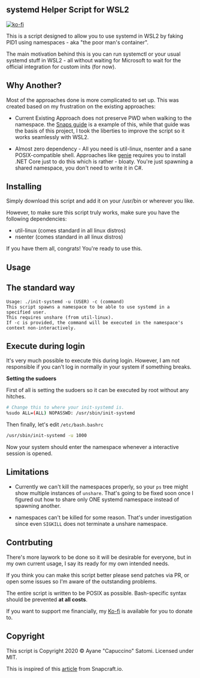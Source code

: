 systemd Helper Script for WSL2
----
[![ko-fi](https://www.ko-fi.com/img/githubbutton_sm.svg)](https://ko-fi.com/capuccino)

This is a script designed to allow you to use systemd in WSL2 by faking PID1 using namespaces - aka "the poor man's container".

The main motivation behind this is you can run systemctl or your usual systemd stuff in WSL2 - all without waiting for Microsoft to wait for the official integration
for custom inits (for now).


Why Another?
----

Most of the approaches done is more complicated to set up. This was created based on my frustration on the existing approaches:

* Current Existing Approach does not preserve PWD when walking to the namespace. the [Snaps guide](https://forum.snapcraft.io/t/running-snaps-on-wsl2-insiders-only-for-now/13033) is a example of this, while that guide was the basis of this project,
  I took the liberties to improve the script so it works seamlessly with WSL2.

* Almost zero dependency - All you need is util-linux, nsenter and a sane POSIX-compatible shell. Approaches like [genie](https://github.com/arkane-systems/genie) requires you to install .NET Core just to do this
  which is rather - bloaty. You're just spawning a shared namespace, you don't need to write it in C#.


Installing
----

Simply download this script and add it on your /usr/bin or wherever you like. 

However, to make sure this script truly works, make sure you have the following dependencies:

* util-linux (comes standard in all linux distros)
* nsenter (comes standard in all linux distros)

If you have them all, congrats! You're ready to use this.


Usage
----

The standard way
-----

```
Usage: ./init-systemd -u (USER) -c (command)
This script spawns a namespace to be able to use systemd in a specified user.
This requires unshare (from util-linux).
If -c is provided, the command will be executed in the namespace's context non-interactively.
````

Execute during login
-----

It's very much possible to execute this during login. However, I am not responsible if you can't log in normally in your system if something breaks.

**Setting the sudoers**

First of all is setting the sudoers so it can be executed by root without any hitches.

```sh
# Change this to where your init-systemd is.
%sudo ALL=(ALL) NOPASSWD: /usr/sbin/init-systemd
```

Then finally, let's edit `/etc/bash.bashrc`

```sh
/usr/sbin/init-systemd -u 1000
```
Now your system should enter the namespace whenever a interactive session is opened.

Limitations
---

* Currently we can't kill the namespaces properly, so your `ps` tree might show multiple instances of `unshare`. That's going to be fixed soon once I figured out how to share only ONE systemd namespace instead of spawning another.

* namespaces can't be killed for some reason. That's under investigation since even `SIGKILL` does not terminate a unshare namespace.

Contrbuting
---

There's more laywork to be done so it will be desirable for everyone, but in my own current usage, I say its ready for my own intended needs.

If you think you can make this script better please send patches via PR, or open some issues so I'm aware of the outstanding problems.

The entire script is written to be POSIX as possible. Bash-specific syntax should be prevented **at all costs**.


If you want to support me financially, my [Ko-fi](https://ko-fi.com/capuccino) is available for you to donate to.

Copyright
---

This script is Copyright 2020 &copy; Ayane "Capuccino" Satomi. Licensed under MIT.

This is inspired of this [article](https://forum.snapcraft.io/t/running-snaps-on-wsl2-insiders-only-for-now/13033) from Snapcraft.io.
